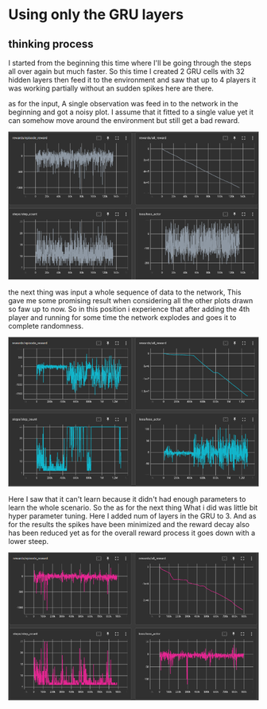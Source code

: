 # Using only the GRU layers

## thinking process

I started from the beginning this time where I'll be going through the steps all over again but much faster. So this time I created 2 GRU cells with 32 hidden layers then feed it to the environment and saw that up to 4 players it was working partially without an sudden spikes here are there.

as for the input, A single observation was feed in to the network in the beginning and got a noisy plot. I assume that it fitted to a single value yet it can somehow move around the environment but still get a bad reward.

![updating the network by only using the input](https://github.com/hasithz/Nao_doc/blob/main/assets/images/GRU-2023-02-09.png?raw=true)


the next thing was input a whole sequence of data to the network, This gave me some promising result when considering all the other plots drawn so faw up to now. So in this position i experience that after adding the 4th player and running for some time the network explodes and goes it to complete randomness. 

![updating the network by the sequence but 2 GRU layers only](https://github.com/hasithz/Nao_doc/blob/main/assets/images/2GRU-2023-02-09.png?raw=true)

Here I saw that it can't learn because it didn't had enough parameters to learn the whole scenario. So the as for the next thing What i did was little bit hyper parameter tuning. Here I added num of layers in the GRU to 3. And as for the results the spikes have been minimized and the reward decay also has been reduced yet as for the overall reward process it goes down with a lower steep. 

![stacked GRU layers](https://github.com/hasithz/Nao_doc/blob/main/assets/images/2GRU3lyrs-2023-02-09.png?raw=true)
